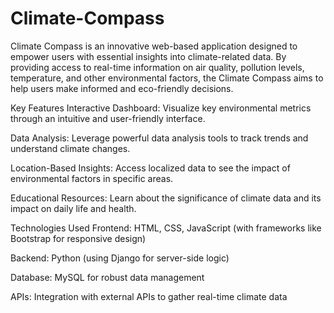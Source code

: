 # Climate-Compass
Climate Compass is an innovative web-based application designed to empower users with essential insights into climate-related data. By providing access to real-time information on air quality, pollution levels, temperature, and other environmental factors, the Climate Compass aims to help users make informed and eco-friendly decisions.

Key Features
Interactive Dashboard: Visualize key environmental metrics through an intuitive and user-friendly interface.


Data Analysis: Leverage powerful data analysis tools to track trends and understand climate changes.


Location-Based Insights: Access localized data to see the impact of environmental factors in specific areas.


Educational Resources: Learn about the significance of climate data and its impact on daily life and health.


Technologies Used
Frontend: HTML, CSS, JavaScript (with frameworks like Bootstrap for responsive design)


Backend: Python (using Django for server-side logic)


Database: MySQL for robust data management


APIs: Integration with external APIs to gather real-time climate data
